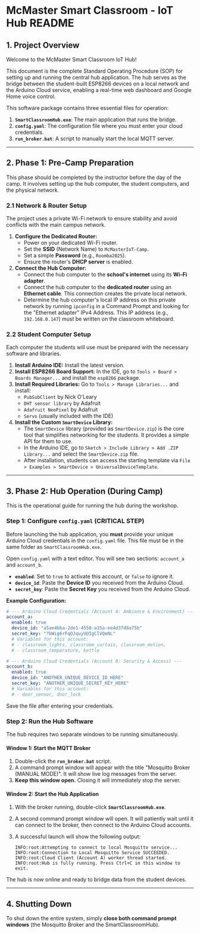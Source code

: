 # McMaster Smart Classroom - IoT Hub README

## 1. Project Overview

Welcome to the McMaster Smart Classroom IoT Hub!

This document is the complete Standard Operating Procedure (SOP) for setting up and running the central hub application. The hub serves as the bridge between the student-built ESP8266 devices on a local network and the Arduino Cloud service, enabling a real-time web dashboard and Google Home voice control.

This software package contains three essential files for operation:

1. **`SmartClassroomHub.exe`**: The main application that runs the bridge.
2. **`config.yaml`**: The configuration file where you must enter your cloud credentials.
3. **`run_broker.bat`**: A script to manually start the local MQTT server.

---

## 2. Phase 1: Pre-Camp Preparation

This phase should be completed by the instructor before the day of the camp. It involves setting up the hub computer, the student computers, and the physical network.

### 2.1 Network & Router Setup

The project uses a private Wi-Fi network to ensure stability and avoid conflicts with the main campus network.

1. **Configure the Dedicated Router:**
    * Power on your dedicated Wi-Fi router.
    * Set the **SSID** (Network Name) to `McMasterIoT-Camp`.
    * Set a simple **Password** (e.g., `Roomba2025`).
    * Ensure the router's **DHCP server** is enabled.
2. **Connect the Hub Computer:**
    * Connect the hub computer to the **school's internet** using its **Wi-Fi adapter**.
    * Connect the hub computer to the **dedicated router** using an **Ethernet cable**. This connection creates the private local network.
    * Determine the hub computer's local IP address on this private network by running `ipconfig` in a Command Prompt and looking for the "Ethernet adapter" IPv4 Address. This IP address (e.g., `192.168.0.147`) must be written on the classroom whiteboard.

### 2.2 Student Computer Setup

Each computer the students will use must be prepared with the necessary software and libraries.

1. **Install Arduino IDE:** Install the latest version.
2. **Install ESP8266 Board Support:** In the IDE, go to `Tools > Board > Boards Manager...` and install the `esp8266` package.
3. **Install Required Libraries:** Go to `Tools > Manage Libraries...` and install:
    * `PubSubClient` by Nick O'Leary
    * `DHT sensor library` by Adafruit
    * `Adafruit NeoPixel` by Adafruit
    * `Servo` (usually included with the IDE)
4. **Install the Custom `SmartDevice` Library:**
    * The `SmartDevice` library (provided as `SmartDevice.zip`) is the core tool that simplifies networking for the students. It provides a simple API for them to use.
    * In the Arduino IDE, go to `Sketch > Include Library > Add .ZIP Library...` and select the `SmartDevice.zip` file.
    * After installation, students can access the starting template via `File > Examples > SmartDevice > UniversalDeviceTemplate`.

---

## 3. Phase 2: Hub Operation (During Camp)

This is the operational guide for running the hub during the workshop.

### Step 1: Configure `config.yaml` (CRITICAL STEP)

Before launching the hub application, you **must** provide your unique Arduino Cloud credentials in the `config.yaml` file. This file must be in the same folder as `SmartClassroomHub.exe`.

Open `config.yaml` with a text editor. You will see two sections: `account_a` and `account_b`.

* **`enabled`**: Set to `true` to activate this account, or `false` to ignore it.
* **`device_id`**: Paste the **Device ID** you received from the Arduino Cloud.
* **`secret_key`**: Paste the **Secret Key** you received from the Arduino Cloud.

**Example Configuration:**

```yaml
# --- Arduino Cloud Credentials (Account A: Ambiance & Environment) ---
account_a:
  enabled: true
  device_id: "a5ae4bba-2de1-4550-a15a-ee4d37d8a75b"
  secret_key: "?bWig6rFqOJquyU@IgClVQeNL"
  # Variables for this account:
  # - classroom_lights, classroom_curtain, classroom_motion,
  # - classroom_temperature, kettle

# --- Arduino Cloud Credentials (Account B: Security & Access) ---
account_b:
  enabled: true
  device_id: "ANOTHER_UNIQUE_DEVICE_ID_HERE"
  secret_key: "ANOTHER_UNIQUE_SECRET_KEY_HERE"
  # Variables for this account:
  # - door_sensor, door_lock
```

Save the file after entering your credentials.

### Step 2: Run the Hub Software

The hub requires two separate windows to be running simultaneously.

#### **Window 1: Start the MQTT Broker**

1. Double-click the **`run_broker.bat`** script.
2. A command prompt window will appear with the title "Mosquitto Broker (MANUAL MODE)". It will show live log messages from the server.
3. **Keep this window open.** Closing it will immediately stop the server.

#### **Window 2: Start the Hub Application**

1. With the broker running, double-click **`SmartClassroomHub.exe`**.
2. A second command prompt window will open. It will patiently wait until it can connect to the broker, then connect to the Arduino Cloud accounts.
3. A successful launch will show the following output:

    ```
    INFO:root:Attempting to connect to local Mosquitto service...
    INFO:root:Connection to Local Mosquitto Service SUCCEEDED.
    INFO:root:Cloud Client (Account A) worker thread started.
    INFO:root:Hub is fully running. Press Ctrl+C in this window to exit.
    ```

The hub is now online and ready to bridge data from the student devices.

---

## 4. Shutting Down

To shut down the entire system, simply **close both command prompt windows** (the Mosquitto Broker and the SmartClassroomHub).
